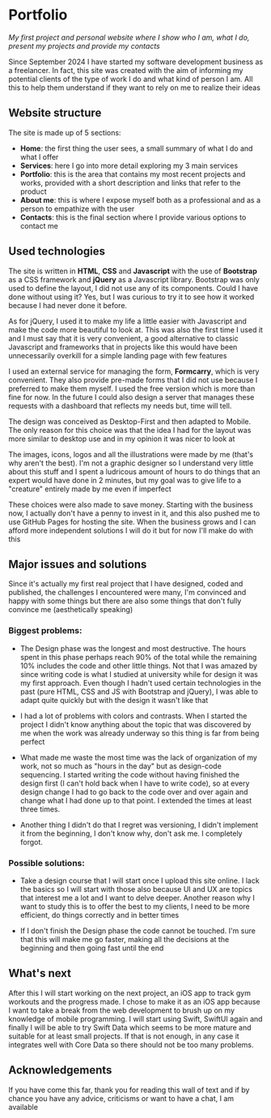 # Portfolio

_My first project and personal website where I show who I am, what I do, present my projects and provide my contacts_

Since September 2024 I have started my software development business as a freelancer. In fact, this site was created with the aim of informing my potential clients of the type of work I do and what kind of person I am. All this to help them understand if they want to rely on me to realize their ideas

## Website structure

The site is made up of 5 sections:

- **Home**: the first thing the user sees, a small summary of what I do and what I offer
- **Services**: here I go into more detail exploring my 3 main services
- **Portfolio**: this is the area that contains my most recent projects and works, provided with a short description and links that refer to the product
- **About me**: this is where I expose myself both as a professional and as a person to empathize with the user
- **Contacts**: this is the final section where I provide various options to contact me

## Used technologies

The site is written in **HTML**, **CSS** and **Javascript** with the use of **Bootstrap** as a CSS framework and **jQuery** as a Javascript library. Bootstrap was only used to define the layout, I did not use any of its components. Could I have done without using it? Yes, but I was curious to try it to see how it worked because I had never done it before.

As for jQuery, I used it to make my life a little easier with Javascript and make the code more beautiful to look at. This was also the first time I used it and I must say that it is very convenient, a good alternative to classic Javascript and frameworks that in projects like this would have been unnecessarily overkill for a simple landing page with few features

I used an external service for managing the form, **Formcarry**, which is very convenient. They also provide pre-made forms that I did not use because I preferred to make them myself. I used the free version which is more than fine for now. In the future I could also design a server that manages these requests with a dashboard that reflects my needs but, time will tell.

The design was conceived as Desktop-First and then adapted to Mobile. The only reason for this choice was that the idea I had for the layout was more similar to desktop use and in my opinion it was nicer to look at

The images, icons, logos and all the illustrations were made by me (that's why aren't the best). I'm not a graphic designer so I understand very little about this stuff and I spent a ludricous amount of hours to do things that an expert would have done in 2 minutes, but my goal was to give life to a "creature" entirely made by me even if imperfect

These choices were also made to save money. Starting with the business now, I actually don't have a penny to invest in it, and this also pushed me to use GitHub Pages for hosting the site. When the business grows and I can afford more independent solutions I will do it but for now I'll make do with this

## Major issues and solutions

Since it's actually my first real project that I have designed, coded and published, the challenges I encountered were many, I'm convinced and happy with some things but there are also some things that don't fully convince me (aesthetically speaking)

### Biggest problems:

- The Design phase was the longest and most destructive. The hours spent in this phase perhaps reach 90% of the total while the remaining 10% includes the code and other little things. Not that I was amazed by since writing code is what I studied at university while for design it was my first approach. Even though I hadn't used certain technologies in the past (pure HTML, CSS and JS with Bootstrap and jQuery), I was able to adapt quite quickly but with the design it wasn't like that

- I had a lot of problems with colors and contrasts. When I started the project I didn't know anything about the topic that was discovered by me when the work was already underway so this thing is far from being perfect

- What made me waste the most time was the lack of organization of my work, not so much as "hours in the day" but as design-code sequencing. I started writing the code without having finished the design first (I can't hold back when I have to write code), so at every design change I had to go back to the code over and over again and change what I had done up to that point. I extended the times at least three times.

- Another thing I didn't do that I regret was versioning, I didn't implement it from the beginning, I don't know why, don't ask me. I completely forgot.

### Possible solutions:

- Take a design course that I will start once I upload this site online. I lack the basics so I will start with those also because UI and UX are topics that interest me a lot and I want to delve deeper. Another reason why I want to study this is to offer the best to my clients, I need to be more efficient, do things correctly and in better times

- If I don't finish the Design phase the code cannot be touched. I'm sure that this will make me go faster, making all the decisions at the beginning and then going fast until the end

## What's next

After this I will start working on the next project, an iOS app to track gym workouts and the progress made. I chose to make it as an iOS app because I want to take a break from the web development ​​to brush up on my knowledge of mobile programming. I will start using Swift, SwiftUI again and finally I will be able to try Swift Data which seems to be more mature and suitable for at least small projects. If that is not enough, in any case it integrates well with Core Data so there should not be too many problems.

## Acknowledgements

If you have come this far, thank you for reading this wall of text and if by chance you have any advice, criticisms or want to have a chat, I am available